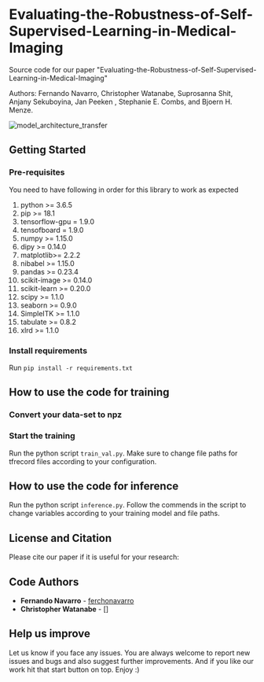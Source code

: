 # Evaluating-the-Robustness-of-Self-Supervised-Learning-in-Medical-Imaging


Source code for our paper "Evaluating-the-Robustness-of-Self-Supervised-Learning-in-Medical-Imaging"

Authors: Fernando Navarro, Christopher Watanabe, Suprosanna Shit, Anjany Sekuboyina,  Jan Peeken , Stephanie E. Combs, and Bjoern H. Menze.

![model_architecture_transfer](https://user-images.githubusercontent.com/19378667/118306535-dd69a500-b4e9-11eb-85b9-f529c0c5bbd0.png)


## Getting Started
### Pre-requisites

You need to have following in order for this library to work as expected

1. python >= 3.6.5
2. pip >= 18.1
3. tensorflow-gpu = 1.9.0
4. tensofboard = 1.9.0
4. numpy >= 1.15.0
5. dipy >= 0.14.0
6. matplotlib>= 2.2.2
7. nibabel >= 1.15.0
8. pandas >= 0.23.4
9. scikit-image >= 0.14.0
10. scikit-learn >= 0.20.0
11. scipy >= 1.1.0
12. seaborn >= 0.9.0
13. SimpleITK >= 1.1.0
14. tabulate >= 0.8.2
15. xlrd >= 1.1.0

### Install requirements
Run `pip install -r requirements.txt`


## How to use the code for training
### Convert your data-set to npz


### Start the training
Run the python script `train_val.py`. Make sure to change file paths for tfrecord files according to your configuration.


## How to use the code for inference

Run the python script `inference.py`. Follow the commends in the script to change variables according to your training model and file paths.


## License and Citation

Please cite our paper if it is useful for your research:

## Code Authors

* **Fernando Navarro**  - [ferchonavarro](https://github.com/ferchonavarro)
* **Christopher Watanabe** - []
## Help us improve
Let us know if you face any issues. You are always welcome to report new issues and bugs and also suggest further improvements. And if you like our work hit that start button on top. Enjoy :)
